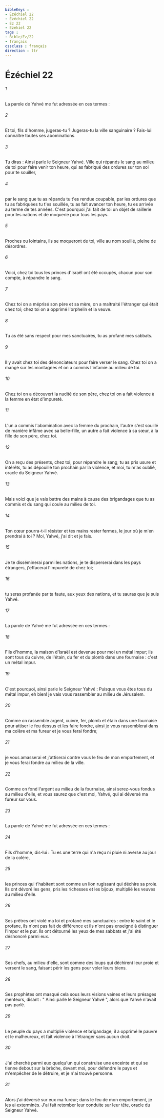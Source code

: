 ```yaml
---
bibleKeys : 
- Ézéchiel 22
- Ézéchiel 22
- Ez 22
- Ezekiel 22
tags : 
- Bible/Ez/22
- français
cssclass : français
direction : ltr
---
```


# Ézéchiel 22

###### 1
La parole de Yahvé me fut adressée en ces termes : 
###### 2
Et toi, fils d'homme, jugeras-tu ? Jugeras-tu la ville sanguinaire ? Fais-lui connaître toutes ses abominations. 
###### 3
Tu diras : Ainsi parle le Seigneur Yahvé. Ville qui répands le sang au milieu de toi pour faire venir ton heure, qui as fabriqué des ordures sur ton sol pour te souiller, 
###### 4
par le sang que tu as répandu tu t'es rendue coupable, par les ordures que tu as fabriquées tu t'es souillée, tu as fait avancer ton heure, tu es arrivée au terme de tes années. C'est pourquoi j'ai fait de toi un objet de raillerie pour les nations et de moquerie pour tous les pays. 
###### 5
Proches ou lointains, ils se moqueront de toi, ville au nom souillé, pleine de désordres. 
###### 6
Voici, chez toi tous les princes d'Israël ont été occupés, chacun pour son compte, à répandre le sang. 
###### 7
Chez toi on a méprisé son père et sa mère, on a maltraité l'étranger qui était chez toi; chez toi on a opprimé l'orphelin et la veuve. 
###### 8
Tu as été sans respect pour mes sanctuaires, tu as profané mes sabbats. 
###### 9
Il y avait chez toi des dénonciateurs pour faire verser le sang. Chez toi on a mangé sur les montagnes et on a commis l'infamie au milieu de toi. 
###### 10
Chez toi on a découvert la nudité de son père, chez toi on a fait violence à la femme en état d'impureté. 
###### 11
L'un a commis l'abomination avec la femme du prochain, l'autre s'est souillé de manière infâme avec sa belle-fille, un autre a fait violence à sa sœur, à la fille de son père, chez toi. 
###### 12
On a reçu des présents, chez toi, pour répandre le sang; tu as pris usure et intérêts, tu as dépouillé ton prochain par la violence, et moi, tu m'as oublié, oracle du Seigneur Yahvé. 
###### 13
Mais voici que je vais battre des mains à cause des brigandages que tu as commis et du sang qui coule au milieu de toi. 
###### 14
Ton cœur pourra-t-il résister et tes mains rester fermes, le jour où je m'en prendrai à toi ? Moi, Yahvé, j'ai dit et je fais. 
###### 15
Je te disséminerai parmi les nations, je te disperserai dans les pays étrangers, j'effacerai l'impureté de chez toi; 
###### 16
tu seras profanée par ta faute, aux yeux des nations, et tu sauras que je suis Yahvé. 
###### 17
La parole de Yahvé me fut adressée en ces termes : 
###### 18
Fils d'homme, la maison d'Israël est devenue pour moi un métal impur; ils sont tous du cuivre, de l'étain, du fer et du plomb dans une fournaise : c'est un métal impur. 
###### 19
C'est pourquoi, ainsi parle le Seigneur Yahvé : Puisque vous êtes tous du métal impur, eh bien! je vais vous rassembler au milieu de Jérusalem. 
###### 20
Comme on rassemble argent, cuivre, fer, plomb et étain dans une fournaise pour attiser le feu dessus et les faire fondre, ainsi je vous rassemblerai dans ma colère et ma fureur et je vous ferai fondre; 
###### 21
je vous amasserai et j'attiserai contre vous le feu de mon emportement, et je vous ferai fondre au milieu de la ville. 
###### 22
Comme on fond l'argent au milieu de la fournaise, ainsi serez-vous fondus au milieu d'elle, et vous saurez que c'est moi, Yahvé, qui ai déversé ma fureur sur vous. 
###### 23
La parole de Yahvé me fut adressée en ces termes : 
###### 24
Fils d'homme, dis-lui : Tu es une terre qui n'a reçu ni pluie ni averse au jour de la colère, 
###### 25
les princes qui t'habitent sont comme un lion rugissant qui déchire sa proie. Ils ont dévoré les gens, pris les richesses et les bijoux, multiplié les veuves au milieu d'elle. 
###### 26
Ses prêtres ont violé ma loi et profané mes sanctuaires : entre le saint et le profane, ils n'ont pas fait de différence et ils n'ont pas enseigné à distinguer l'impur et le pur. Ils ont détourné les yeux de mes sabbats et j'ai été déshonoré parmi eux. 
###### 27
Ses chefs, au milieu d'elle, sont comme des loups qui déchirent leur proie et versent le sang, faisant périr les gens pour voler leurs biens. 
###### 28
Ses prophètes ont masqué cela sous leurs visions vaines et leurs présages menteurs, disant : " Ainsi parle le Seigneur Yahvé ", alors que Yahvé n'avait pas parlé. 
###### 29
Le peuple du pays a multiplié violence et brigandage, il a opprimé le pauvre et le malheureux, et fait violence à l'étranger sans aucun droit. 
###### 30
J'ai cherché parmi eux quelqu'un qui construise une enceinte et qui se tienne debout sur la brèche, devant moi, pour défendre le pays et m'empêcher de le détruire, et je n'ai trouvé personne. 
###### 31
Alors j'ai déversé sur eux ma fureur; dans le feu de mon emportement, je les ai exterminés. J'ai fait retomber leur conduite sur leur tête, oracle du Seigneur Yahvé. 

